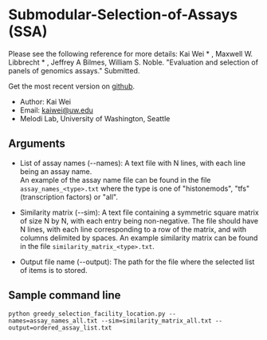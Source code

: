 Submodular-Selection-of-Assays (SSA)
==

Please see the following reference for more details:
Kai Wei * , Maxwell W. Libbrecht * , Jeffrey A Bilmes, William S. Noble. "Evaluation and selection of panels of genomics assays." Submitted.

Get the most recent version on [github](https://github.com/kaiwei123/Submodular-Selection-of-Assays).

* Author: Kai Wei
* Email: kaiwei@uw.edu
* Melodi Lab, University of Washington, Seattle

Arguments
--

* List of assay names (--names):
A text file with N lines, with each line being an assay name.  
An example of the assay name file can be found in the file `assay_names_<type>.txt` where the type is one of "histonemods", "tfs" (transcription factors) or "all".

* Similarity matrix (--sim):
A text file containing a symmetric square matrix of size N by N, with each entry being non-negative. The file should have N lines, with each line corresponding to a row of the matrix, and with columns delimited by spaces. 
An example similarity matrix can be found in the file `similarity_matrix_<type>.txt`.

* Output file name (--output):
The path for the file where the selected list of items is to stored. 

Sample command line
--

    python greedy_selection_facility_location.py --names=assay_names_all.txt --sim=similarity_matrix_all.txt --output=ordered_assay_list.txt


